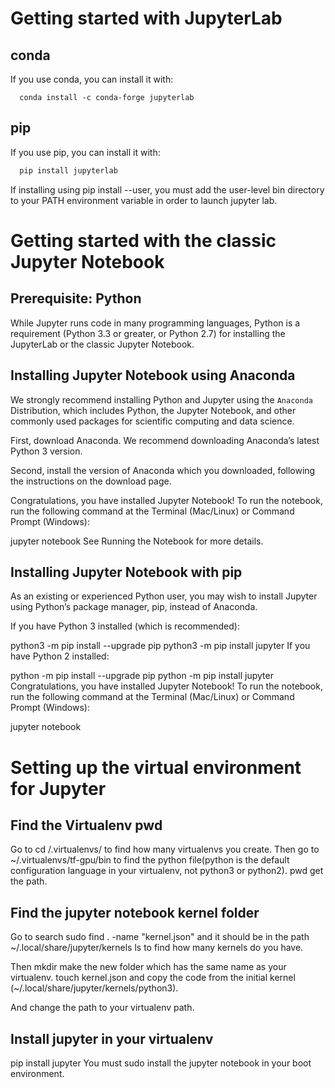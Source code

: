 # Getting started with JupyterLab
## conda
If you use conda, you can install it with:
```  
  conda install -c conda-forge jupyterlab
```
## pip
If you use pip, you can install it with:
```Bash
  pip install jupyterlab
 ```
If installing using pip install --user, you must add the user-level bin directory to your PATH environment variable in order to launch jupyter lab.

# Getting started with the classic Jupyter Notebook
## Prerequisite: Python
While Jupyter runs code in many programming languages, Python is a requirement (Python 3.3 or greater, or Python 2.7) for installing the JupyterLab or the classic Jupyter Notebook.

## Installing Jupyter Notebook using Anaconda
We strongly recommend installing Python and Jupyter using the `Anaconda` Distribution, which includes Python, the Jupyter Notebook, and other commonly used packages for scientific computing and data science.

First, download Anaconda. We recommend downloading Anaconda’s latest Python 3 version.

Second, install the version of Anaconda which you downloaded, following the instructions on the download page.

Congratulations, you have installed Jupyter Notebook! To run the notebook, run the following command at the Terminal (Mac/Linux) or Command Prompt (Windows):

  jupyter notebook
See Running the Notebook for more details.

## Installing Jupyter Notebook with pip
As an existing or experienced Python user, you may wish to install Jupyter using Python’s package manager, pip, instead of Anaconda.

If you have Python 3 installed (which is recommended):

  python3 -m pip install --upgrade pip
  python3 -m pip install jupyter
If you have Python 2 installed:

python -m pip install --upgrade pip
python -m pip install jupyter
Congratulations, you have installed Jupyter Notebook! To run the notebook, run the following command at the Terminal (Mac/Linux) or Command Prompt (Windows):

  jupyter notebook
# Setting up the virtual environment for Jupyter
## Find the Virtualenv pwd
Go to
    cd /.virtualenvs/
to find how many virtualenvs you create. Then go to
  ~/.virtualenvs/tf-gpu/bin
to find the python file(python is the default configuration language in your virtualenv, not python3 or python2).
  pwd
get the path.
## Find the jupyter notebook kernel folder
Go to search 
  sudo find . -name "kernel.json"
and it should be in the path
  ~/.local/share/jupyter/kernels
ls to find how many kernels do you have.

Then 
  mkdir
make the new folder which has the same name as your virtualenv.
  touch kernel.json
and copy the code from the initial kernel (~/.local/share/jupyter/kernels/python3).

And change the path to your virtualenv path.
## Install jupyter in your virtualenv
  pip install jupyter
You must sudo install the jupyter notebook in your boot environment.

